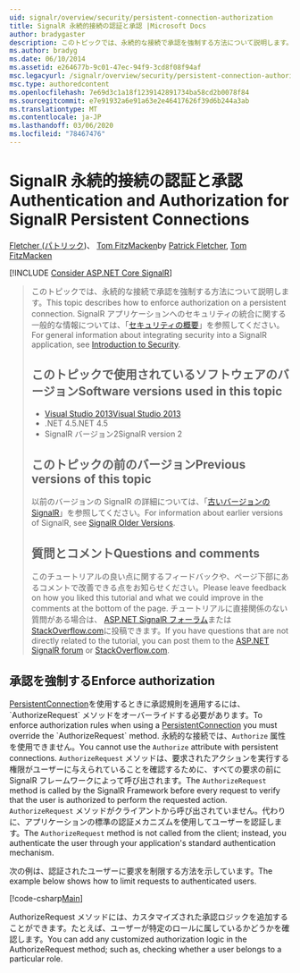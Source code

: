 ```yaml
---
uid: signalr/overview/security/persistent-connection-authorization
title: SignalR 永続的接続の認証と承認 |Microsoft Docs
author: bradygaster
description: このトピックでは、永続的な接続で承認を強制する方法について説明します。 SignalR アプリケーションへのセキュリティの統合に関する一般的な情報については,...
ms.author: bradyg
ms.date: 06/10/2014
ms.assetid: e264677b-9c01-47ec-94f9-3cd8f08f94af
msc.legacyurl: /signalr/overview/security/persistent-connection-authorization
msc.type: authoredcontent
ms.openlocfilehash: 7e69d3c1a18f1239142891734ba58cd2b0078f84
ms.sourcegitcommit: e7e91932a6e91a63e2e46417626f39d6b244a3ab
ms.translationtype: MT
ms.contentlocale: ja-JP
ms.lasthandoff: 03/06/2020
ms.locfileid: "78467476"
---
```

# <a name="authentication-and-authorization-for-signalr-persistent-connections"></a><span data-ttu-id="3a032-104">SignalR 永続的接続の認証と承認</span><span class="sxs-lookup"><span data-stu-id="3a032-104">Authentication and Authorization for SignalR Persistent Connections</span></span>

<span data-ttu-id="3a032-105">[Fletcher (パトリック](https://github.com/pfletcher))、 [Tom FitzMacken](https://github.com/tfitzmac)</span><span class="sxs-lookup"><span data-stu-id="3a032-105">by [Patrick Fletcher](https://github.com/pfletcher), [Tom FitzMacken](https://github.com/tfitzmac)</span></span>

[!INCLUDE [Consider ASP.NET Core SignalR](~/includes/signalr/signalr-version-disambiguation.md)]

> <span data-ttu-id="3a032-106">このトピックでは、永続的な接続で承認を強制する方法について説明します。</span><span class="sxs-lookup"><span data-stu-id="3a032-106">This topic describes how to enforce authorization on a persistent connection.</span></span> <span data-ttu-id="3a032-107">SignalR アプリケーションへのセキュリティの統合に関する一般的な情報については、「[セキュリティの概要](introduction-to-security.md)」を参照してください。</span><span class="sxs-lookup"><span data-stu-id="3a032-107">For general information about integrating security into a SignalR application, see [Introduction to Security](introduction-to-security.md).</span></span>
>
> ## <a name="software-versions-used-in-this-topic"></a><span data-ttu-id="3a032-108">このトピックで使用されているソフトウェアのバージョン</span><span class="sxs-lookup"><span data-stu-id="3a032-108">Software versions used in this topic</span></span>
>
>
> - [<span data-ttu-id="3a032-109">Visual Studio 2013</span><span class="sxs-lookup"><span data-stu-id="3a032-109">Visual Studio 2013</span></span>](https://my.visualstudio.com/Downloads?q=visual%20studio%202013)
> - <span data-ttu-id="3a032-110">.NET 4.5</span><span class="sxs-lookup"><span data-stu-id="3a032-110">.NET 4.5</span></span>
> - <span data-ttu-id="3a032-111">SignalR バージョン2</span><span class="sxs-lookup"><span data-stu-id="3a032-111">SignalR version 2</span></span>
>
>
>
> ## <a name="previous-versions-of-this-topic"></a><span data-ttu-id="3a032-112">このトピックの前のバージョン</span><span class="sxs-lookup"><span data-stu-id="3a032-112">Previous versions of this topic</span></span>
>
> <span data-ttu-id="3a032-113">以前のバージョンの SignalR の詳細については、「[古いバージョンの SignalR](../older-versions/index.md)」を参照してください。</span><span class="sxs-lookup"><span data-stu-id="3a032-113">For information about earlier versions of SignalR, see [SignalR Older Versions](../older-versions/index.md).</span></span>
>
> ## <a name="questions-and-comments"></a><span data-ttu-id="3a032-114">質問とコメント</span><span class="sxs-lookup"><span data-stu-id="3a032-114">Questions and comments</span></span>
>
> <span data-ttu-id="3a032-115">このチュートリアルの良い点に関するフィードバックや、ページ下部にあるコメントで改善できる点をお知らせください。</span><span class="sxs-lookup"><span data-stu-id="3a032-115">Please leave feedback on how you liked this tutorial and what we could improve in the comments at the bottom of the page.</span></span> <span data-ttu-id="3a032-116">チュートリアルに直接関係のない質問がある場合は、 [ASP.NET SignalR フォーラム](https://forums.asp.net/1254.aspx/1?ASP+NET+SignalR)または[StackOverflow.com](http://stackoverflow.com/)に投稿できます。</span><span class="sxs-lookup"><span data-stu-id="3a032-116">If you have questions that are not directly related to the tutorial, you can post them to the [ASP.NET SignalR forum](https://forums.asp.net/1254.aspx/1?ASP+NET+SignalR) or [StackOverflow.com](http://stackoverflow.com/).</span></span>

## <a name="enforce-authorization"></a><span data-ttu-id="3a032-117">承認を強制する</span><span class="sxs-lookup"><span data-stu-id="3a032-117">Enforce authorization</span></span>

<span data-ttu-id="3a032-118">[PersistentConnection](https://msdn.microsoft.com/library/microsoft.aspnet.signalr.persistentconnection(v=vs.111).aspx)を使用するときに承認規則を適用するには、`AuthorizeRequest` メソッドをオーバーライドする必要があります。</span><span class="sxs-lookup"><span data-stu-id="3a032-118">To enforce authorization rules when using a [PersistentConnection](https://msdn.microsoft.com/library/microsoft.aspnet.signalr.persistentconnection(v=vs.111).aspx) you must override the `AuthorizeRequest` method.</span></span> <span data-ttu-id="3a032-119">永続的な接続では、`Authorize` 属性を使用できません。</span><span class="sxs-lookup"><span data-stu-id="3a032-119">You cannot use the `Authorize` attribute with persistent connections.</span></span> <span data-ttu-id="3a032-120">`AuthorizeRequest` メソッドは、要求されたアクションを実行する権限がユーザーに与えられていることを確認するために、すべての要求の前に SignalR フレームワークによって呼び出されます。</span><span class="sxs-lookup"><span data-stu-id="3a032-120">The `AuthorizeRequest` method is called by the SignalR Framework before every request to verify that the user is authorized to perform the requested action.</span></span> <span data-ttu-id="3a032-121">`AuthorizeRequest` メソッドがクライアントから呼び出されていません。代わりに、アプリケーションの標準の認証メカニズムを使用してユーザーを認証します。</span><span class="sxs-lookup"><span data-stu-id="3a032-121">The `AuthorizeRequest` method is not called from the client; instead, you authenticate the user through your application's standard authentication mechanism.</span></span>

<span data-ttu-id="3a032-122">次の例は、認証されたユーザーに要求を制限する方法を示しています。</span><span class="sxs-lookup"><span data-stu-id="3a032-122">The example below shows how to limit requests to authenticated users.</span></span>

[!code-csharp[Main](persistent-connection-authorization/samples/sample1.cs)]

<span data-ttu-id="3a032-123">AuthorizeRequest メソッドには、カスタマイズされた承認ロジックを追加することができます。たとえば、ユーザーが特定のロールに属しているかどうかを確認します。</span><span class="sxs-lookup"><span data-stu-id="3a032-123">You can add any customized authorization logic in the AuthorizeRequest method; such as, checking whether a user belongs to a particular role.</span></span>
